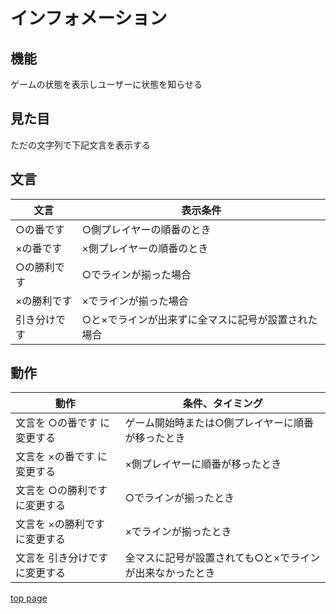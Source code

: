 # インフォメーション

## 機能

ゲームの状態を表示しユーザーに状態を知らせる

## 見た目

ただの文字列で下記文言を表示する

## 文言

|     文言     |                      表示条件                      |
| ------------ | -------------------------------------------------- |
| ○の番です    | ○側プレイヤーの順番のとき                          |
| ×の番です    | ×側プレイヤーの順番のとき                          |
| ○の勝利です  | ○でラインが揃った場合                              |
| ×の勝利です  | ×でラインが揃った場合                              |
| 引き分けです | ○と×でラインが出来ずに全マスに記号が設置された場合 |

## 動作

|              動作              |                     条件、タイミング                     |
| ------------------------------ | -------------------------------------------------------- |
| 文言を ○の番です に変更する    | ゲーム開始時または○側プレイヤーに順番が移ったとき        |
| 文言を ×の番です に変更する    | ×側プレイヤーに順番が移ったとき                          |
| 文言を ○の勝利です に変更する  | ○でラインが揃ったとき                                    |
| 文言を ×の勝利です に変更する  | ×でラインが揃ったとき                                    |
| 文言を 引き分けです に変更する | 全マスに記号が設置されても○と×でラインが出来なかったとき |

[top page](./topPage.md)
